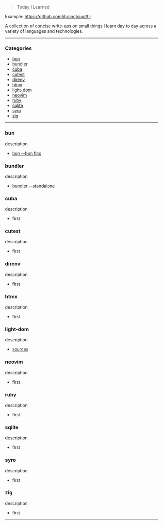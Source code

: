 > Today I Learned

Example: https://github.com/jbranchaud/til

A collection of concise write-ups on small things I learn day to day across a
variety of languages and technologies.

---

### Categories

- [bun](#bun)
- [bundler](#bundler)
- [cuba](#cuba)
- [cutest](#cutest)
- [direnv](#direnv)
- [htmx](#htmx)
- [light-dom](#light-dom)
- [neovim](#neovim)
- [ruby](#ruby)
- [sqlite](#sqlite)
- [syro](#syro)
- [zig](#zig)

---

### bun

description

- [bun --bun flag](bun/bun-flag.md)

### bundler

description

- [bundler --standalone](bundler/standalone-bundle.md)

### cuba

description

- first

### cutest

description

- first

### direnv

description

- first

### htmx

description

- first

### light-dom

description

- [sources](light-dom/sources.md)

### neovim

description

- first

### ruby

description

- first

### sqlite

description

- first

### syro

description

- first

### zig

description

- first

---
